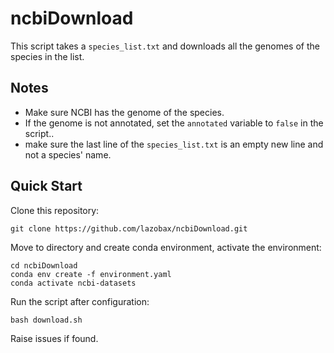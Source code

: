 # ncbiDownload
This script takes a `species_list.txt` and downloads all the genomes of the species in the list.

## Notes
+ Make sure NCBI has the genome of the species.
+ If the genome is not annotated, set the `annotated` variable to `false` in the script..
+ make sure the last line of the `species_list.txt` is an empty new line and not a species' name.

## Quick Start

Clone this repository:

```
git clone https://github.com/lazobax/ncbiDownload.git
```

Move to directory and create conda environment, activate the environment:

```
cd ncbiDownload
conda env create -f environment.yaml
conda activate ncbi-datasets
```

Run the script after configuration:

```
bash download.sh
```

Raise issues if found. 